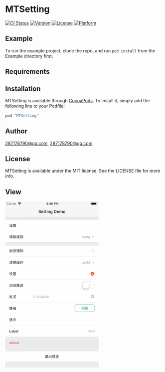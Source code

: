 # MTSetting

[![CI Status](http://img.shields.io/travis/287178790@qq.com/MTSetting.svg?style=flat)](https://travis-ci.org/287178790@qq.com/MTSetting)
[![Version](https://img.shields.io/cocoapods/v/MTSetting.svg?style=flat)](http://cocoapods.org/pods/MTSetting)
[![License](https://img.shields.io/cocoapods/l/MTSetting.svg?style=flat)](http://cocoapods.org/pods/MTSetting)
[![Platform](https://img.shields.io/cocoapods/p/MTSetting.svg?style=flat)](http://cocoapods.org/pods/MTSetting)

## Example

To run the example project, clone the repo, and run `pod install` from the Example directory first.

## Requirements

## Installation

MTSetting is available through [CocoaPods](http://cocoapods.org). To install
it, simply add the following line to your Podfile:

```ruby
pod "MTSetting"
```

## Author

287178790@qq.com, 287178790@qq.com

## License

MTSetting is available under the MIT license. See the LICENSE file for more info.

## View
![image](https://github.com/MrTung/MTSetting/blob/master/Example/MTSetting/ScreenShots/Simulator%20Screen%20Shot%20-%20iPhone%207%20-%202018-01-08%20at%2016.40.18.png?raw=true)
